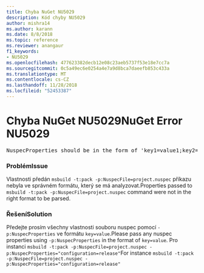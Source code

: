 ```yaml
---
title: Chyba NuGet NU5029
description: Kód chyby NU5029
author: mishra14
ms.author: karann
ms.date: 8/8/2018
ms.topic: reference
ms.reviewer: anangaur
f1_keywords:
- NU5029
ms.openlocfilehash: 477623382decb12e08c23aeb5737f53e18e7cc7a
ms.sourcegitcommit: 0c5a49ec6e0254a4e7a9d8bca7daeefb853c433a
ms.translationtype: MT
ms.contentlocale: cs-CZ
ms.lasthandoff: 11/28/2018
ms.locfileid: "52453387"
---
```

# <a name="nuget-error-nu5029"></a><span data-ttu-id="f82fb-103">Chyba NuGet NU5029</span><span class="sxs-lookup"><span data-stu-id="f82fb-103">NuGet Error NU5029</span></span>
<pre>NuspecProperties should be in the form of 'key1=value1;key2=value2'.</pre>

### <a name="issue"></a><span data-ttu-id="f82fb-104">Problém</span><span class="sxs-lookup"><span data-stu-id="f82fb-104">Issue</span></span>

<span data-ttu-id="f82fb-105">Vlastnosti předán `msbuild -t:pack -p:NuspecFile=project.nuspec` příkazu nebyla ve správném formátu, který se má analyzovat.</span><span class="sxs-lookup"><span data-stu-id="f82fb-105">Properties passed to `msbuild -t:pack -p:NuspecFile=project.nuspec` command were not in the right format to be parsed.</span></span>


### <a name="solution"></a><span data-ttu-id="f82fb-106">Řešení</span><span class="sxs-lookup"><span data-stu-id="f82fb-106">Solution</span></span>

<span data-ttu-id="f82fb-107">Předejte prosím všechny vlastnosti souboru nuspec pomocí `-p:NuspecProperties` ve formátu `key=value`.</span><span class="sxs-lookup"><span data-stu-id="f82fb-107">Please pass any nuspec properties using `-p:NuspecProperties` in the format of `key=value`.</span></span> <span data-ttu-id="f82fb-108">Pro instanci `msbuild -t:pack -p:NuspecFile=project.nuspec -p:NuspecProperties="configuration=release"`</span><span class="sxs-lookup"><span data-stu-id="f82fb-108">For instance `msbuild -t:pack -p:NuspecFile=project.nuspec -p:NuspecProperties="configuration=release"`</span></span>

